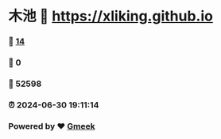 # 木池 :link: https://xliking.github.io 
### :page_facing_up: [14](https://xliking.github.io/tag.html) 
### :speech_balloon: 0 
### :hibiscus: 52598 
### :alarm_clock: 2024-06-30 19:11:14 
### Powered by :heart: [Gmeek](https://github.com/Meekdai/Gmeek)
